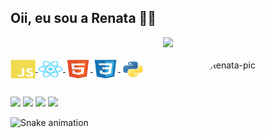 ## Oii, eu sou a Renata 👋🏻
<div align="center">
  <a href="https://github.com/renatabfs">
  <img height="180em" src="https://github-readme-stats.vercel.app/api?username=renatabfs&show_icons=true&theme=midnight-purple&include_all_commits=true&count_private=true"/>
</div>
  
<div style="display: inline_block"><br>

  <img align="center" alt="Renata-Js" height="30" width="40" src="https://raw.githubusercontent.com/devicons/devicon/master/icons/javascript/javascript-plain.svg">
  <img align="center" alt="Renata-React" height="30" width="40" src="https://raw.githubusercontent.com/devicons/devicon/master/icons/react/react-original.svg">
  <img align="center" alt="Renata-HTML" height="30" width="40" src="https://raw.githubusercontent.com/devicons/devicon/master/icons/html5/html5-original.svg">
  <img align="center" alt="Renata-CSS" height="30" width="40" src="https://raw.githubusercontent.com/devicons/devicon/master/icons/css3/css3-original.svg">
  <img align="center" alt="Renata-Python" height="30" width="40" src="https://raw.githubusercontent.com/devicons/devicon/master/icons/python/python-original.svg">
  <img align="right" alt="Renata-pic" height="150" width ="200" style="border-radius:50px;" src="https://static.wikia.nocookie.net/liberproeliis/images/c/c0/674df468be43c062b27b9c773528f54e.gif/revision/latest?cb=20191206214532&path-prefix=pt-br">
</div>
  
  ##
 
<div> 
  <a href="https://instagram.com/renatabfs_" target="_blank"><img src="https://img.shields.io/badge/-Instagram-%23E4405F?style=for-the-badge&logo=instagram&logoColor=white" target="_blank"></a>
 	<a href="https://www.twitch.tv/renatabfs" target="_blank"><img src="https://img.shields.io/badge/Twitch-9146FF?style=for-the-badge&logo=twitch&logoColor=white" target="_blank"></a>
  <a href = "mailto:renatabeatriz.fs1@gmail.com"><img src="https://img.shields.io/badge/-Gmail-%23333?style=for-the-badge&logo=gmail&logoColor=white" target="_blank"></a>
  <a href="https://www.linkedin.com/in/-45875016a" target="_blank"><img src="https://img.shields.io/badge/-LinkedIn-%230077B5?style=for-the-badge&logo=linkedin&logoColor=white" target="_blank"></a> 
 
  ![Snake animation](https://github.com/renatabfs/renatabfs/blob/output/github-contribution-grid-snake.svg)
 
</div>
